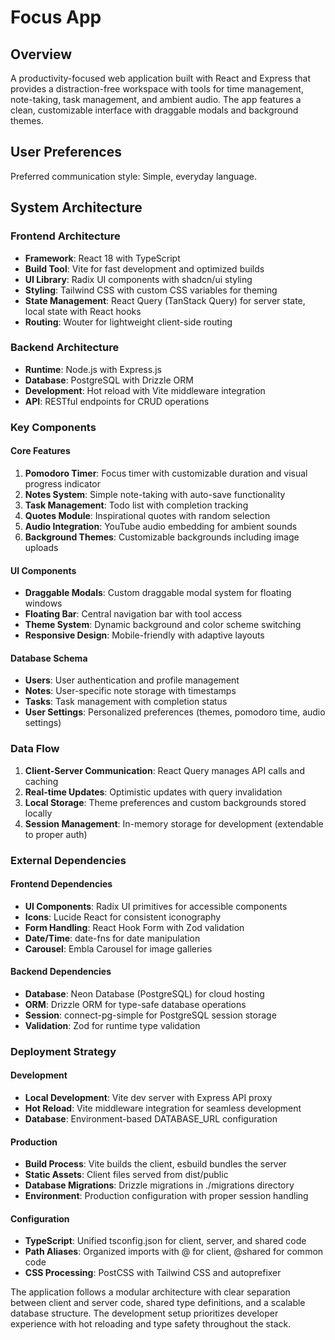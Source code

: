 # Focus App

## Overview

A productivity-focused web application built with React and Express that provides a distraction-free workspace with tools for time management, note-taking, task management, and ambient audio. The app features a clean, customizable interface with draggable modals and background themes.

## User Preferences

Preferred communication style: Simple, everyday language.

## System Architecture

### Frontend Architecture
- **Framework**: React 18 with TypeScript
- **Build Tool**: Vite for fast development and optimized builds
- **UI Library**: Radix UI components with shadcn/ui styling
- **Styling**: Tailwind CSS with custom CSS variables for theming
- **State Management**: React Query (TanStack Query) for server state, local state with React hooks
- **Routing**: Wouter for lightweight client-side routing

### Backend Architecture
- **Runtime**: Node.js with Express.js
- **Database**: PostgreSQL with Drizzle ORM
- **Development**: Hot reload with Vite middleware integration
- **API**: RESTful endpoints for CRUD operations

### Key Components

#### Core Features
1. **Pomodoro Timer**: Focus timer with customizable duration and visual progress indicator
2. **Notes System**: Simple note-taking with auto-save functionality
3. **Task Management**: Todo list with completion tracking
4. **Quotes Module**: Inspirational quotes with random selection
5. **Audio Integration**: YouTube audio embedding for ambient sounds
6. **Background Themes**: Customizable backgrounds including image uploads

#### UI Components
- **Draggable Modals**: Custom draggable modal system for floating windows
- **Floating Bar**: Central navigation bar with tool access
- **Theme System**: Dynamic background and color scheme switching
- **Responsive Design**: Mobile-friendly with adaptive layouts

#### Database Schema
- **Users**: User authentication and profile management
- **Notes**: User-specific note storage with timestamps
- **Tasks**: Task management with completion status
- **User Settings**: Personalized preferences (themes, pomodoro time, audio settings)

### Data Flow

1. **Client-Server Communication**: React Query manages API calls and caching
2. **Real-time Updates**: Optimistic updates with query invalidation
3. **Local Storage**: Theme preferences and custom backgrounds stored locally
4. **Session Management**: In-memory storage for development (extendable to proper auth)

### External Dependencies

#### Frontend Dependencies
- **UI Components**: Radix UI primitives for accessible components
- **Icons**: Lucide React for consistent iconography
- **Form Handling**: React Hook Form with Zod validation
- **Date/Time**: date-fns for date manipulation
- **Carousel**: Embla Carousel for image galleries

#### Backend Dependencies
- **Database**: Neon Database (PostgreSQL) for cloud hosting
- **ORM**: Drizzle ORM for type-safe database operations
- **Session**: connect-pg-simple for PostgreSQL session storage
- **Validation**: Zod for runtime type validation

### Deployment Strategy

#### Development
- **Local Development**: Vite dev server with Express API proxy
- **Hot Reload**: Vite middleware integration for seamless development
- **Database**: Environment-based DATABASE_URL configuration

#### Production
- **Build Process**: Vite builds the client, esbuild bundles the server
- **Static Assets**: Client files served from dist/public
- **Database Migrations**: Drizzle migrations in ./migrations directory
- **Environment**: Production configuration with proper session handling

#### Configuration
- **TypeScript**: Unified tsconfig.json for client, server, and shared code
- **Path Aliases**: Organized imports with @ for client, @shared for common code
- **CSS Processing**: PostCSS with Tailwind CSS and autoprefixer

The application follows a modular architecture with clear separation between client and server code, shared type definitions, and a scalable database structure. The development setup prioritizes developer experience with hot reloading and type safety throughout the stack.